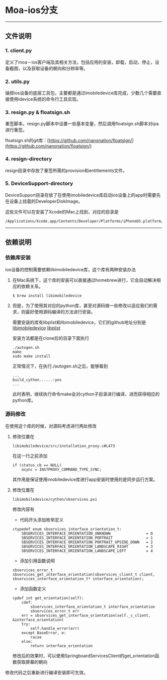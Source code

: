 # Moa-ios分支
***

## 文件说明

### 1. client.py

定义了moa－ios客户端及其相关方法，包括应用的安装，卸载，启动，停止，设备截图，以及获取设备的朝向和分辨率等。

### 2. utils.py

操控ios设备的底层工具包，主要都是通过imobiledevice库完成，少数几个需要直接使用idevice系统的命令行工具实现。

### 3. resign.py & floatsign.sh

重签脚本。resign.py脚本中设置一些基本变量，然后调用floatsign.sh脚本对ipa进行重签。

floatsign.sh的git库：[https://github.com/nanonation/floatsign/](https://github.com/nanonation/floatsign/)

### 4. resign-directory

resign目录中存放了重签所需的provision和entitlements文件。


### 5. DeviceSupport-directory 

DeviceSupport目录存放了在使用imobiledevice库启动ios设备上的app时需要先在设备上挂载的DeveloperDiskImage。

这些文件可以在安装了Xcode的Mac上找到，对应的目录是

```
/Applications/Xcode.app/Contents/Developer/Platforms/iPhoneOS.platform/DeviceSupport
```

***

## 依赖说明

### 依赖库安装

ios设备的控制需要依赖libimobiledevice库，这个库有两种安装办法

1. 在Mac系统下，这个库的安装可以直接通过homebrew进行，它会自动解决相应的依赖关系。

	```
	$ brew install libimobiledevice
	```


2. 但是，为了使用其对应的python库，甚至对源码做一些修改以适应我们的需求，则最好使用源码编译的方法进行安装。

	需要安装的库有libplist和libimobiledevice，它们的github地址分别是
[libimobiledevice](https://github.com/libimobiledevice/libimobiledevice.git)
[libplist](https://github.com/libimobiledevice/libplist.git)

	安装方法都是在clone后的目录下面执行

	```
	./autogen.sh
	make
	sudo make install
	```

	正常情况下，在执行./autogen.sh之后，能够看到

	```
	...
	build_cython......:yes
	...
	```

	此时表明，继续执行命令make会对cython子目录进行编译，进而获得相应的python库。
	
### 源码修改

在使用这个库的时候，对源码考虑进行两处修改

1. 修改位置在

	```
	libimobiledevice/src/installation_proxy.c#L473
	```

	在这一行之前添加

	```
	if (status_cb == NULL)        async = INSTPROXY_COMMAND_TYPE_SYNC;
	```

	其作用是保证使用imobiledevice库进行app安装时使用的是同步运行方案。

2. 修改位置在

	```
	libimobiledevice/cython/sbservices.pxi
	```

	修改内容有
	- 代码开头添加枚举定义
	
	```
	ctypedef enum sbservices_interface_orientation_t:        SBSERVICES_INTERFACE_ORIENTATION_UNKNOWN                = 0        SBSERVICES_INTERFACE_ORIENTATION_PORTRAIT               = 1        SBSERVICES_INTERFACE_ORIENTATION_PORTRAIT_UPSIDE_DOWN   = 2        SBSERVICES_INTERFACE_ORIENTATION_LANDSCAPE_RIGHT        = 3        SBSERVICES_INTERFACE_ORIENTATION_LANDSCAPE_LEFT         = 4
	```
	
	- 添加引用函数说明
	
	```
	sbservices_error_t sbservices_get_interface_orientation(sbservices_client_t client, sbservices_interface_orientation_t* interface_orientation);
	```
	
	- 添加函数定义
	
	```
	cpdef int get_orientation(self):        cdef:            sbservices_interface_orientation_t interface_orientation            sbservices_error_t err        err = sbservices_get_interface_orientation(self._c_client, &interface_orientation)        try:            self.handle_error(err)        except BaseError, e:            raise        else:            return interface_orientation
	```
	
	修改后的效果时，可以使用SpringboardServicesClient的get_orientation函数获取屏幕的朝向
	
修改代码之后重新进行编译安装即可生效。